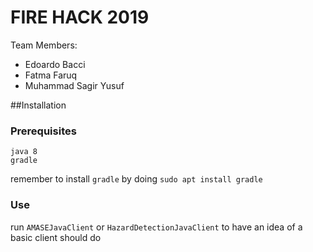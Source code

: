 # FIRE HACK 2019 

Team Members: 
* Edoardo Bacci
* Fatma Faruq
* Muhammad Sagir Yusuf

##Installation
### Prerequisites
```
java 8
gradle
```

remember to install ```gradle``` by doing ```sudo apt install gradle```

### Use
run ```AMASEJavaClient``` or ```HazardDetectionJavaClient``` to have an idea of a basic client should do